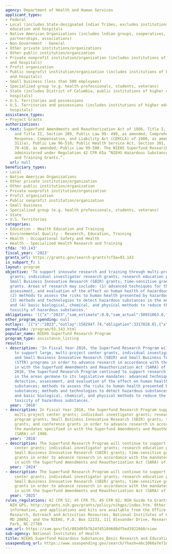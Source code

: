 ```yaml
---
agency: Department of Health and Human Services
applicant_types:
- Federal
- Local (includes State-designated lndian Tribes, excludes institutions of higher
  education and hospitals
- Native American Organizations (includes lndian groups, cooperatives, corporations,
  partnerships, associations)
- Non-Government - General
- Other private institutions/organizations
- Other public institution/organization
- Private nonprofit institution/organization (includes institutions of higher education
  and hospitals)
- Profit organization
- Public nonprofit institution/organization (includes institutions of higher education
  and hospitals)
- Small business (less than 500 employees)
- Specialized group (e.g. health professionals, students, veterans)
- State (includes District of Columbia, public institutions of higher education and
  hospitals)
- U.S. Territories and possessions
- U.S. Territories and possessions (includes institutions of higher education and
  hospitals)
assistance_types:
- Project Grants
authorizations:
- text: Superfund Amendments and Reauthorization Act of 1986, Title I, Section III,
    and Title II, Section 209, Public Law 99- 499, as amended; Comprehensive Environmental
    Response, Compensation, and Liability Act (CERCLA) of 1980, as amended, Section
    311(a), Public Law 96-510; Public Health Service Act, Section 301, Public Law
    78-410, as amended; Public Law 99-500. The NIEHS Superfund Research Program is
    administered under Regulation 42 CFR 65a “NIEHS Hazardous Substances Basic Research
    and Training Grants.”.
  url: null
beneficiary_types:
- Local
- Native American Organizations
- Other private institution/organization
- Other public institution/organization
- Private nonprofit institution/organization
- Profit organization
- Public nonprofit institution/organization
- Small business
- Specialized group (e.g. health professionals, students, veterans)
- State
- U.S. Territories
categories:
- Education - Health Education and Training
- Environmental Quality - Research, Education, Training
- Health - Occupational Safety and Health
- Health - Specialized Health Research and Training
cfda: '93.143'
fiscal_year: '2023'
grants_url: https://grants.gov/search-grants?cfda=93.143
is_subpart_f: 1
layout: program
objective: 'To support innovate research and training through multi-project, interdisciplinary
  grants; individual investigator research grants; research education program grants;
  Small Business Innovative Research (SBIR) grants; time-sensitive grants; and conference
  grants. Areas of research may include: (1) advanced techniques for the detection,
  assessment, and evaluation of the effect on human health of hazardous substances;
  (2) methods to assess the risks to human health presented by hazardous substances;
  (3) methods and technologies to detect hazardous substances in the environment;
  and (4) basic biological, chemical, and physical methods to reduce the amount and
  toxicity of hazardous substances.'
obligations: '[{"x":"2023","sam_estimate":0.0,"sam_actual":50931063.0,"usa_spending_actual":51085292.6},{"x":"2024","sam_estimate":0.0,"sam_actual":48775723.0,"usa_spending_actual":48694968.54},{"x":"2025","sam_estimate":0.0,"sam_actual":50944274.0,"usa_spending_actual":0.0}]'
other_program_spending: null
outlays: '[{"x":"2023","outlay":1582947.74,"obligation":3317828.0},{"x":"2024","outlay":291840.93,"obligation":2011644.0},{"x":"2025","outlay":0.0,"obligation":0.0}]'
permalink: /program/93.143.html
popular_name: NIEHS Superfund Research Program
program_type: assistance_listing
results:
- description: 'In Fiscal Year 2016, the Superfund Research Program will continue
    to support large, multi-project center grants, individual investigator grants
    and Small Business Innovative Research (SBIR) and Small Business Technology Transfer
    (STTR) programs in order to advance research in accordance with the mandates specified
    in with the Superfund Amendments and Reauthorization Act (SARA) of 1986. In FY
    2016, the Superfund Research Program continued to support research and make advances
    in the areas germane to its legislative mandates: advanced techniques for the
    detection, assessment, and evaluation of the effect on human health of hazardous
    substances; methods to assess the risks to human health presented by hazardous
    substances; methods and technologies to detect hazardous substances in the environment;
    and basic biological, chemical, and physical methods to reduce the amount and
    toxicity of hazardous substances.'
  year: '2016'
- description: In Fiscal Year 2018, the Superfund Research Program supported large,
    multi-project center grants; individual investigator grants; research education
    program grants; Small Business Innovative Research (SBIR) grants; time-sensitive
    grants; and conference grants in order to advance research in accordance with
    the mandates specified in with the Superfund Amendments and Reauthorization Act
    (SARA) of 1986.
  year: '2018'
- description: The Superfund Research Program will continue to support large, multi-project
    center grants; individual investigator grants; research education program grants;
    Small Business Innovative Research (SBIR) grants; time-sensitive grants; and conference
    grants in order to advance research in accordance with the mandates specified
    in with the Superfund Amendments and Reauthorization Act (SARA) of 1986.
  year: '2024'
- description: The Superfund Research Program will continue to support large, multi-project
    center grants; individual investigator grants; research education program grants;
    Small Business Innovative Research (SBIR) grants; time-sensitive grants; and conference
    grants in order to advance research in accordance with the mandates specified
    in with the Superfund Amendments and Reauthorization Act (SARA) of 1986.
  year: '2025'
rules_regulations: 42 CFR 52; 45 CFR 75; 45 CFR 92; NIH Guide to Grants and Contracts;
  NIH GPS, http://grants.nih.gov/grants/policy/nihgps/index.htm. Other publications,
  information, and applications and kits are available from the Office of Extramural
  Research, Outreach and Activities Resources, National Institutes of Health, Bethesda,
  MD 20892, and the NIEHS, P.O. Box 12233, 111 Alexander Drive, Research Triangle
  Park, NC 27709
sam_url: https://sam.gov/fal/083d0fb7b24f45189608df5ed3922660/view
sub-agency: National Institutes of Health
title: NIEHS Superfund Hazardous Substances_Basic Research and Education
usaspending_url: https://www.usaspending.gov/search/?hash=a6c1066a7e71d1dc735286658d8f8e95
---
```


